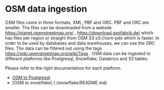 # OSM data ingestion
OSM files come in three formats, XML, PBF and ORC. PBF and ORC are smaller. The files can be downloaded from a website https://planet.openstreetmap.org/ , https://download.geofabrik.de/ which has files per region or straight from OSM S3 s3://osm-pds which is faster.
In order to be used by databases and data warehouses, we can use the ORC files.
The data can be filtered out using the tags https://wiki.openstreetmap.org/wiki/Tags .
OSM data can be ingested to different platforms like Postgresql, Snowflake, Databrics and S3 tables.

Please refer to the right documentation for each platform.
- [OSM to Postgresql](./postgresql/README.md)
- [OSM to snowflake] (./snowflake/README.md)

